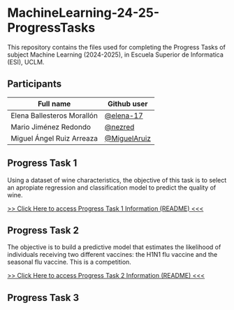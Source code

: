 # MachineLearning-24-25-ProgressTasks
This repository contains the files used for completing the Progress Tasks of subject Machine Learning (2024-2025), in Escuela Superior de Informatica (ESI), UCLM.

## Participants

| Full name                          | Github user                                              |
|------------------------------------|----------------------------------------------------------|
| Elena Ballesteros Morallón         | [@elena-17](https://github.com/elena-17)                 |
| Mario Jiménez Redondo              | [@nezred](https://github.com/nezred)                     |
| Miguel Ángel Ruiz Arreaza          | [@MiguelAruiz](https://github.com/MiguelAruiz)           |


## Progress Task 1

Using a dataset of wine characteristics, the objective of this task is to select an apropiate regression and classification model to predict the quality of wine.

[>> Click Here to access Progress Task 1 Information (README) <<<](Progress_Task_1/README.md)

## Progress Task 2

The objective is to build a predictive model that estimates the likelihood of individuals receiving two different vaccines: the H1N1 flu vaccine and the seasonal flu vaccine. This is a competition.

[>> Click Here to access Progress Task 2 Information (README) <<<](Progress_Task_2/README.md)

## Progress Task 3